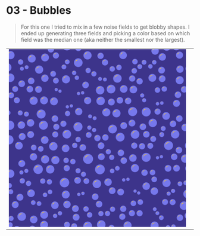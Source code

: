 # 03 - Bubbles

> For this one I tried to mix in a few noise fields to get blobby shapes. I ended up generating three fields and picking a color based on which field was the median one (aka neither the smallest nor the largest).

| | |
| --- | --- |
| ![img1](img1.png) |  |
